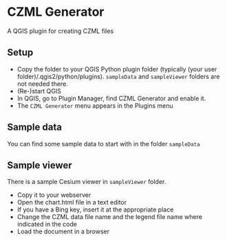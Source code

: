 # CZML Generator
A QGIS plugin for creating CZML files

## Setup
- Copy the folder to your QGIS Python plugin folder (typically (your user folder)/.qgis2/python/plugins). `sampleData` and `sampleViewer` folders are not needed there.
- (Re-)start QGIS
- In QGIS, go to Plugin Manager, find CZML Generator and enable it.
- The `CZML Generator` menu appears in the Plugins menu

## Sample data
You can find some sample data to start with in the folder `sampleData`

## Sample viewer
There is a sample Cesium viewer in `sampleViewer` folder. 
- Copy it to your webserver
- Open the chart.html file in a text editor
- If you have a Bing key, insert it at the appropriate place
- Change the CZML data file name and the legend file name where indicated in the code
- Load the document in a browser
